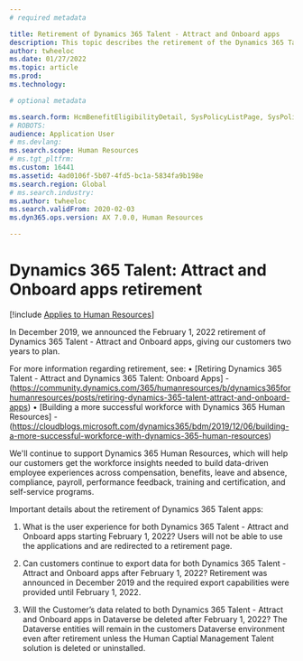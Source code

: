 ```yaml
---
# required metadata

title: Retirement of Dynamics 365 Talent - Attract and Onboard apps
description: This topic describes the retirement of the Dynamics 365 Talent - Attract and Onboard apps 
author: twheeloc
ms.date: 01/27/2022
ms.topic: article
ms.prod: 
ms.technology: 

# optional metadata

ms.search.form: HcmBenefitEligibilityDetail, SysPolicyListPage, SysPolicySourceDocumentRuleType, BenefitWorkspace, HcmBenefitSummaryPart
# ROBOTS: 
audience: Application User
# ms.devlang: 
ms.search.scope: Human Resources
# ms.tgt_pltfrm: 
ms.custom: 16441
ms.assetid: 4ad0106f-5b07-4fd5-bc1a-5834fa9b198e
ms.search.region: Global
# ms.search.industry: 
ms.author: twheeloc
ms.search.validFrom: 2020-02-03
ms.dyn365.ops.version: AX 7.0.0, Human Resources

---
```


# Dynamics 365 Talent: Attract and Onboard apps retirement

[!include [Applies to Human Resources](../includes/applies-to-hr.md)]

In December 2019, we announced the February 1, 2022 retirement of Dynamics 365 Talent - Attract and Onboard apps, giving our customers two years to plan.

For more information regarding retirement, see:
•	[Retiring Dynamics 365 Talent - Attract and Dynamics 365 Talent: Onboard Apps] - (https://community.dynamics.com/365/humanresources/b/dynamics365forhumanresources/posts/retiring-dynamics-365-talent-attract-and-onboard-apps)
•	[Building a more successful workforce with Dynamics 365 Human Resources] - (https://cloudblogs.microsoft.com/dynamics365/bdm/2019/12/06/building-a-more-successful-workforce-with-dynamics-365-human-resources)

We'll continue to support Dynamics 365 Human Resources, which will help our customers get the workforce insights needed to build data-driven employee experiences across 
compensation, benefits, leave and absence, compliance, payroll, performance feedback, training and certification, and self-service programs.

Important details about the retirement of Dynamics 365 Talent apps:

1)	What is the user experience for both Dynamics 365 Talent - Attract and Onboard apps starting February 1, 2022?
Users will not be able to use the applications and are redirected to a retirement page.

2)	Can customers continue to export data for both Dynamics 365 Talent - Attract and Onboard apps after February 1, 2022?
Retirement was announced in December 2019 and the required export capabilities were provided until February 1, 2022. 

3)	Will the Customer’s data related to both Dynamics 365 Talent - Attract and Onboard apps in Dataverse be deleted after February 1, 2022?
The Dataverse entities will remain in the customers Dataverse environment even after retirement unless the Human Captial Management Talent solution is deleted or uninstalled.




